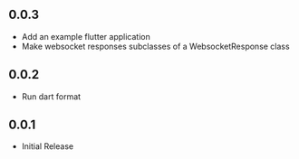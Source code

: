 ## 0.0.3
- Add an example flutter application
- Make websocket responses subclasses of a WebsocketResponse class

## 0.0.2
- Run dart format

## 0.0.1
- Initial Release
